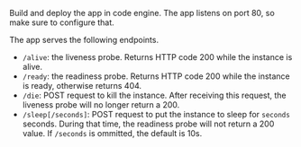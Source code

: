 Build and deploy the app in code engine. The app listens on port 80, so make sure to configure that.

The app serves the following endpoints.

 - `/alive`: the liveness probe. Returns HTTP code 200 while the instance is alive.
 - `/ready`: the readiness probe. Returns HTTP code 200 while the instance is ready, otherwise returns 404.
 - `/die`: POST request to kill the instance. After receiving this request, the liveness probe will no longer return a 200.
 - `/sleep[/seconds]`: POST request to put the instance to sleep for `seconds` seconds. During that time, the readiness probe will not return a 200 value. If `/seconds` is ommitted, the default is 10s.
